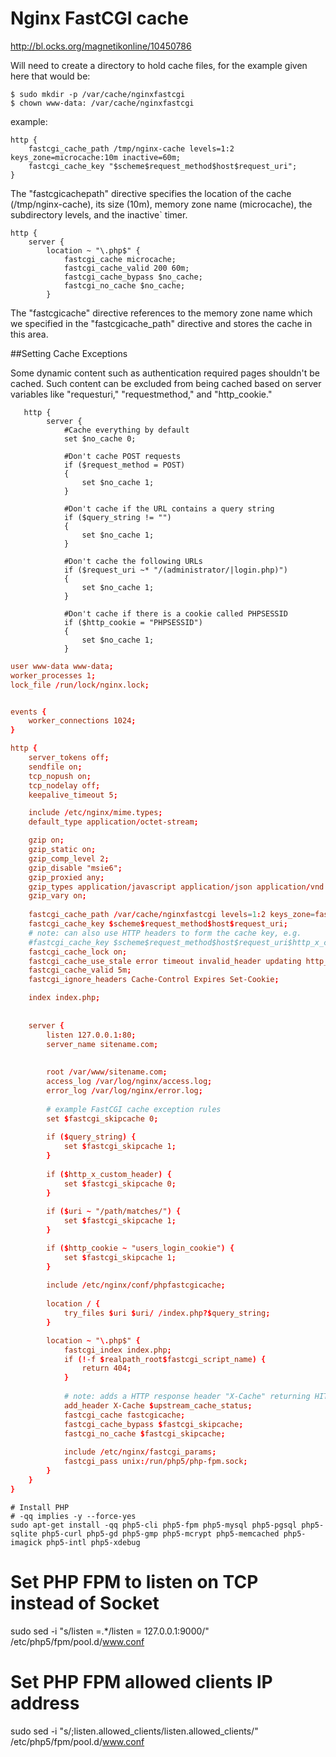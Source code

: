 Nginx FastCGI cache
===

http://bl.ocks.org/magnetikonline/10450786

Will need to create a directory to hold cache files, for the example given here that would be:

    $ sudo mkdir -p /var/cache/nginxfastcgi
    $ chown www-data: /var/cache/nginxfastcgi

example:

    http {
        fastcgi_cache_path /tmp/nginx-cache levels=1:2 keys_zone=microcache:10m inactive=60m;
        fastcgi_cache_key "$scheme$request_method$host$request_uri";
    }

The "fastcgicachepath" directive specifies the location of the cache (/tmp/nginx-cache), its size (10m), memory zone name (microcache), the subdirectory levels, and the inactive` timer.

    http {
        server {
            location ~ "\.php$" {
                fastcgi_cache microcache;
                fastcgi_cache_valid 200 60m;
                fastcgi_cache_bypass $no_cache;
                fastcgi_no_cache $no_cache;
            }


The "fastcgicache" directive references to the memory zone name which we specified in the "fastcgicache_path" directive and stores the cache in this area.

##Setting Cache Exceptions

Some dynamic content such as authentication required pages shouldn't be cached. Such content can be excluded from being cached based on server variables like "requesturi," "requestmethod," and "http_cookie."

```
   http {
        server {
            #Cache everything by default
            set $no_cache 0;

            #Don't cache POST requests
            if ($request_method = POST)
            {
                set $no_cache 1;
            }

            #Don't cache if the URL contains a query string
            if ($query_string != "")
            {
                set $no_cache 1;
            }

            #Don't cache the following URLs
            if ($request_uri ~* "/(administrator/|login.php)")
            {
                set $no_cache 1;
            }

            #Don't cache if there is a cookie called PHPSESSID
            if ($http_cookie = "PHPSESSID")
            {
                set $no_cache 1;
            }
```


```nginx.conf
user www-data www-data;
worker_processes 1;
lock_file /run/lock/nginx.lock;


events {
    worker_connections 1024;
}

http {
    server_tokens off;
    sendfile on;
    tcp_nopush on;
    tcp_nodelay off;
    keepalive_timeout 5;

    include /etc/nginx/mime.types;
    default_type application/octet-stream;

    gzip on;
    gzip_static on;
    gzip_comp_level 2;
    gzip_disable "msie6";
    gzip_proxied any;
    gzip_types application/javascript application/json application/vnd.ms-fontobject application/x-font-ttf image/svg+xml text/css text/plain text/xml;
    gzip_vary on;
 
    fastcgi_cache_path /var/cache/nginxfastcgi levels=1:2 keys_zone=fastcgicache:10m inactive=10m max_size=64m;
    fastcgi_cache_key $scheme$request_method$host$request_uri;
    # note: can also use HTTP headers to form the cache key, e.g.
    #fastcgi_cache_key $scheme$request_method$host$request_uri$http_x_custom_header;
    fastcgi_cache_lock on;
    fastcgi_cache_use_stale error timeout invalid_header updating http_500;
    fastcgi_cache_valid 5m;
    fastcgi_ignore_headers Cache-Control Expires Set-Cookie;

    index index.php;
 
 
    server {
        listen 127.0.0.1:80;
        server_name sitename.com;
 
 
        root /var/www/sitename.com;
        access_log /var/log/nginx/access.log;
        error_log /var/log/nginx/error.log;
 
        # example FastCGI cache exception rules
        set $fastcgi_skipcache 0;
 
        if ($query_string) {
            set $fastcgi_skipcache 1;
        }
 
        if ($http_x_custom_header) {
            set $fastcgi_skipcache 0;
        }
 
        if ($uri ~ "/path/matches/") {
            set $fastcgi_skipcache 1;
        }    

        if ($http_cookie ~ "users_login_cookie") {
            set $fastcgi_skipcache 1;
        }
 
        include /etc/nginx/conf/phpfastcgicache;
 
        location / {
            try_files $uri $uri/ /index.php?$query_string;
        }

        location ~ "\.php$" {
            fastcgi_index index.php;
            if (!-f $realpath_root$fastcgi_script_name) {
                return 404;
            }
 
            # note: adds a HTTP response header "X-Cache" returning HIT/MISS/BYPASS/EXPIRED for cache use status
            add_header X-Cache $upstream_cache_status;
            fastcgi_cache fastcgicache;
            fastcgi_cache_bypass $fastcgi_skipcache;
            fastcgi_no_cache $fastcgi_skipcache;
 
            include /etc/nginx/fastcgi_params;
            fastcgi_pass unix:/run/php5/php-fpm.sock;
        }
    }
}           
```

    # Install PHP
    # -qq implies -y --force-yes
    sudo apt-get install -qq php5-cli php5-fpm php5-mysql php5-pgsql php5-sqlite php5-curl php5-gd php5-gmp php5-mcrypt php5-memcached php5-imagick php5-intl php5-xdebug

# Set PHP FPM to listen on TCP instead of Socket
sudo sed -i "s/listen =.*/listen = 127.0.0.1:9000/" /etc/php5/fpm/pool.d/www.conf

# Set PHP FPM allowed clients IP address
sudo sed -i "s/;listen.allowed_clients/listen.allowed_clients/" /etc/php5/fpm/pool.d/www.conf
